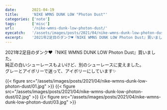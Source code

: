 ```yaml
---
date:       2021-04-19
title:      'NIKE WMNS DUNK LOW "Photon Dust"'
categories: ['note']
tags:       ['misc']
url:        '/nike-wmns-dunk-low-photon-dust/'
eyecatch:   '/assets/images/posts/2021/04/nike-wmns-dunk-low-photon-dust/eyecatch.jpg'
excerpt:    '2021年2足目のダンク♥『NIKE WMNS DUNK LOW Photon Dust』買いました。'
---
```


2021年2足目のダンク♥『NIKE WMNS DUNK LOW Photon Dust』買いました。  
純正の白いシューレースもよいけど、別のシューレースに変えました。  
グレーとアイボリーで迷って、アイボリーにしています✨

{{< figure src="/assets/images/posts/2021/04/nike-wmns-dunk-low-photon-dust/01.jpg" >}}
{{< figure src="/assets/images/posts/2021/04/nike-wmns-dunk-low-photon-dust/02.jpg" >}}
{{< figure src="/assets/images/posts/2021/04/nike-wmns-dunk-low-photon-dust/03.jpg" >}}
